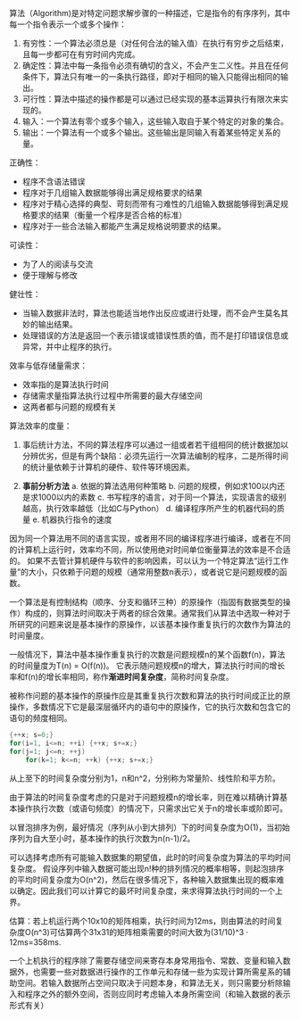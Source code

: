 算法（Algorithm)是对特定问题求解步骤的一种描述，它是指令的有序序列，其中每一个指令表示一个或多个操作：
1. 有穷性：一个算法必须总是（对任何合法的输入值）在执行有穷步之后结束，且每一步都可在有穷时间内完成。
2. 确定性：算法中每一条指令必须有确切的含义，不会产生二义性。并且在任何条件下，算法只有唯一的一条执行路径，即对于相同的输入只能得出相同的输出。
3. 可行性：算法中描述的操作都是可以通过已经实现的基本运算执行有限次来实现的。
4. 输入：一个算法有零个或多个输入，这些输入取自于某个特定的对象的集合。
5. 输出：一个算法有一个或多个输出。这些输出是同输入有着某些特定关系的量。

正确性：
* 程序不含语法错误
* 程序对于几组输入数据能够得出满足规格要求的结果
* 程序对于精心选择的典型、苛刻而带有刁难性的几组输入数据能够得到满足规格要求的结果（衡量一个程序是否合格的标准）
* 程序对于一些合法输入都能产生满足规格说明要求的结果。

可读性：
* 为了人的阅读与交流
* 便于理解与修改

健壮性：
* 当输入数据非法时，算法也能适当地作出反应或进行处理，而不会产生莫名其妙的输出结果。
* 处理错误的方法是返回一个表示错误或错误性质的值，而不是打印错误信息或异常，并中止程序的执行。

效率与低存储量需求：
* 效率指的是算法执行时间
* 存储需求量指算法执行过程中所需要的最大存储空间
* 这两者都与问题的规模有关

算法效率的度量：
1. 事后统计方法，不同的算法程序可以通过一组或者若干组相同的统计数据加以分辨优劣，但是有两个缺陷：必须先运行一次算法编制的程序，二是所得时间的统计量依赖于计算机的硬件、软件等环境因素。

2. **事前分析方法**
	a. 依据的算法选用何种策略
	b. 问题的规模，例如求100以内还是求1000以内的素数
	c. 书写程序的语言，对于同一个算法，实现语言的级别越高，执行效率越低（比如C与Python）
	d. 编译程序所产生的机器代码的质量
	e. 机器执行指令的速度

因为同一个算法用不同的语言实现，或者用不同的编译程序进行编译，或者在不同的计算机上运行时，效率均不同，所以使用绝对时间单位衡量算法的效率是不合适的。 如果不去管计算机硬件与软件的影响因素，可以认为一个特定算法“运行工作量”的大小，只依赖于问题的规模（通常用整数n表示），或者说它是问题规模的函数。

一个算法是有控制结构（顺序、分支和循环三种）的原操作（指固有数据类型的操作）构成的，则算法时间取决于两者的综合效果。通常我们从算法中选取一种对于所研究的问题来说是基本操作的原操作，以该基本操作重复执行的次数作为算法的时间量度。

一般情况下，算法中基本操作重复执行的次数是问题规模n的某个函数f(n)，算法的时间量度为T(n) = O(f(n))。 它表示随问题规模n的增大，算法执行时间的增长率和f(n)的增长率相同，称作**渐进时间复杂度**，简称时间复杂度。

被称作问题的基本操作的原操作应是其重复执行次数和算法的执行时间成正比的原操作，多数情况下它是最深层循环内的语句中的原操作，它的执行次数和包含它的语句的频度相同。
```c
{++x; s=0;}
for(i=1, i<=n; ++i) {++x; s+=x;}
for(j=1; j<=n; ++j)
	for(k=1; k<=n; ++k) {++x; s+=x;}
```
从上至下的时间复杂度分别为1，n和n^2，分别称为常量阶、线性阶和平方阶。

由于算法的时间复杂度考虑的只是对于问题规模n的增长率，则在难以精确计算基本操作执行次数（或语句频度）的情况下，只需求出它关于n的增长率或阶即可。

以冒泡排序为例，最好情况（序列从小到大排列）下的时间复杂度为O(1)，当初始序列为自大至小时，基本操作的执行次数为n(n-1)/2。

可以选择考虑所有可能输入数据集的期望值，此时的时间复杂度为算法的平均时间复杂度。 假设序列中输入数据可能出现n!种的排列情况的概率相等，则起泡排序的平均时间复杂度为O(n^2)，然后在很多情况下，各种输入数据集出现的概率难以确定。因此我们可以计算它的最坏时间复杂度，来求得算法执行时间的一个上界。

估算：若上机运行两个10x10的矩阵相乘，执行时间为12ms，则由算法的时间复杂度O(n^3)可估算两个31x31的矩阵相乘需要的时间大致为(31/10)^3 · 12ms=358ms.

一个上机执行的程序除了需要存储空间来寄存本身常用指令、常数、变量和输入数据外，也需要一些对数据进行操作的工作单元和存储一些为实现计算所需星系的辅助空间。若输入数据所占空间只取决于问题本身，和算法无关，则只需要分析除输入和程序之外的额外空间，否则应同时考虑输入本身所需空间（和输入数据的表示形式有关）